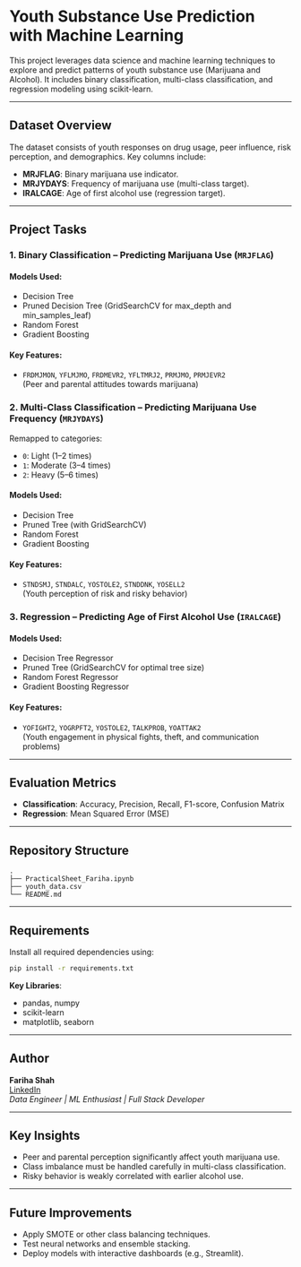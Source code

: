 
#  Youth Substance Use Prediction with Machine Learning

This project leverages data science and machine learning techniques to explore and predict patterns of youth substance use (Marijuana and Alcohol). It includes binary classification, multi-class classification, and regression modeling using scikit-learn.

---

##  Dataset Overview

The dataset consists of youth responses on drug usage, peer influence, risk perception, and demographics. Key columns include:
- **MRJFLAG**: Binary marijuana use indicator.
- **MRJYDAYS**: Frequency of marijuana use (multi-class target).
- **IRALCAGE**: Age of first alcohol use (regression target).

---

##  Project Tasks

### 1. Binary Classification – Predicting Marijuana Use (`MRJFLAG`)
####  Models Used:
- Decision Tree
- Pruned Decision Tree (GridSearchCV for max_depth and min_samples_leaf)
- Random Forest
- Gradient Boosting

####  Key Features:
- `FRDMJMON`, `YFLMJMO`, `FRDMEVR2`, `YFLTMRJ2`, `PRMJMO`, `PRMJEVR2`  
(Peer and parental attitudes towards marijuana)

### 2. Multi-Class Classification – Predicting Marijuana Use Frequency (`MRJYDAYS`)
Remapped to categories:
- `0`: Light (1–2 times)
- `1`: Moderate (3–4 times)
- `2`: Heavy (5–6 times)

####  Models Used:
- Decision Tree
- Pruned Tree (with GridSearchCV)
- Random Forest
- Gradient Boosting

####  Key Features:
- `STNDSMJ`, `STNDALC`, `YOSTOLE2`, `STNDDNK`, `YOSELL2`  
(Youth perception of risk and risky behavior)

### 3. Regression – Predicting Age of First Alcohol Use (`IRALCAGE`)
####  Models Used:
- Decision Tree Regressor
- Pruned Tree (GridSearchCV for optimal tree size)
- Random Forest Regressor
- Gradient Boosting Regressor

####  Key Features:
- `YOFIGHT2`, `YOGRPFT2`, `YOSTOLE2`, `TALKPROB`, `YOATTAK2`  
(Youth engagement in physical fights, theft, and communication problems)

---

##  Evaluation Metrics

- **Classification**: Accuracy, Precision, Recall, F1-score, Confusion Matrix
- **Regression**: Mean Squared Error (MSE)

---

## Repository Structure

```
.
├── PracticalSheet_Fariha.ipynb
├── youth_data.csv
└── README.md
```

---

## Requirements

Install all required dependencies using:

```bash
pip install -r requirements.txt
```

**Key Libraries**:
- pandas, numpy
- scikit-learn
- matplotlib, seaborn

---

## Author

**Fariha Shah**  
[LinkedIn](http://linkedin.com/fariha-shah-2ba015149)  
_Data Engineer | ML Enthusiast | Full Stack Developer_

---

## Key Insights

- Peer and parental perception significantly affect youth marijuana use.
- Class imbalance must be handled carefully in multi-class classification.
- Risky behavior is weakly correlated with earlier alcohol use.

---

##  Future Improvements

- Apply SMOTE or other class balancing techniques.
- Test neural networks and ensemble stacking.
- Deploy models with interactive dashboards (e.g., Streamlit).

